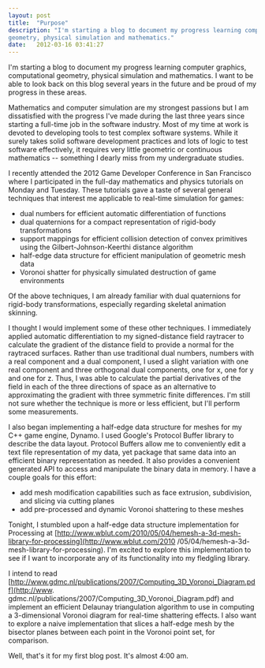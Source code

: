 ```yaml
---
layout: post
title:  "Purpose"
description: "I'm starting a blog to document my progress learning computer graphics, computational
geometry, physical simulation and mathematics."
date:   2012-03-16 03:41:27
---
```

I'm starting a blog to document my progress learning computer graphics, computational geometry,
physical simulation and mathematics. I want to be able to look back on this blog several years in
the future and be proud of my progress in these areas.

Mathematics and computer simulation are my strongest passions but I am dissatisfied with the
progress I've made during the last three years since starting a full-time job in the software
industry. Most of my time at work is devoted to developing tools to test complex software systems.
While it surely takes solid software development practices and lots of logic to test software
effectively, it requires very little geometric or continuous mathematics -- something I dearly miss
from my undergraduate studies.

I recently attended the 2012 Game Developer Conference in San Francisco where I participated in the
full-day mathematics and physics tutorials on Monday and Tuesday. These tutorials gave a taste of
several general techniques that interest me applicable to real-time simulation for games:

* dual numbers for efficient automatic differentiation of functions
* dual quaternions for a compact representation of rigid-body transformations
* support mappings for efficient collision detection of convex primitives using the
Gilbert-Johnson-Keerthi distance algorithm
* half-edge data structure for efficient manipulation of geometric mesh data
* Voronoi shatter for physically simulated destruction of game environments

Of the above techniques, I am already familiar with dual quaternions for rigid-body transformations,
especially regarding skeletal animation skinning.

I thought I would implement some of these other techniques. I immediately applied automatic
differentiation to my signed-distance field raytracer to calculate the gradient of the distance
field to provide a normal for the raytraced surfaces. Rather than use traditional dual numbers,
numbers with a real component and a dual component, I used a slight variation with one real
component and three orthogonal dual components, one for x, one for y and one for z. Thus, I was able
to calculate the partial derivatives of the field in each of the three directions of space as an
alternative to approximating the gradient with three symmetric finite differences. I'm still not
sure whether the technique is more or less efficient, but I'll perform some measurements.

I also began implementing a half-edge data structure for meshes for my C++ game engine, Dynamo. I
used Google's Protocol Buffer library to describe the data layout. Protocol Buffers allow me to
conveniently edit a text file representation of my data, yet package that same data into an
efficient binary representation as needed. It also provides a convenient generated API to access and
manipulate the binary data in memory. I have a couple goals for this effort:

* add mesh modification capabilities such as face extrusion, subdivision, and slicing via cutting
planes
* add pre-processed and dynamic Voronoi shattering to these meshes

Tonight, I stumbled upon a half-edge data structure implementation for Processing at
[http://www.wblut.com/2010/05/04/hemesh-a-3d-mesh-library-for-processing](http://www.wblut.com/2010
/05/04/hemesh-a-3d-mesh-library-for-processing). I'm excited to explore this implementation to see
if I want to incorporate any of its functionality into my fledgling library.

I intend to read [http://www.gdmc.nl/publications/2007/Computing_3D_Voronoi_Diagram.pdf](http://www.
gdmc.nl/publications/2007/Computing_3D_Voronoi_Diagram.pdf) and implement an efficient Delaunay
triangulation algorithm to use in computing a 3-dimensional Voronoi diagram for real-time shattering
effects. I also want to explore a naive implementation that slices a half-edge mesh by the bisector
planes between each point in the Voronoi point set, for comparison.

Well, that's it for my first blog post. It's almost 4:00 am.
